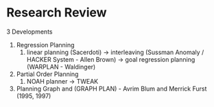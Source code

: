 # Research Review

3 Developments

1. Regression Planning
   1. linear planning (Sacerdoti) -> interleaving (Sussman Anomaly / HACKER System - Allen Brown) -> goal regression planning (WARPLAN - Waldinger)
2. Partial Order Planning
   1. NOAH planner -> TWEAK
3. Planning Graph and (GRAPH PLAN) - Avrim Blum and Merrick Furst (1995, 1997) 